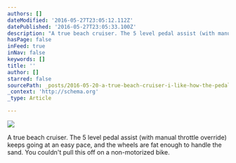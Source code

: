 ```yaml
---
authors: []
dateModified: '2016-05-27T23:05:12.112Z'
datePublished: '2016-05-27T23:05:33.100Z'
description: "A true beach cruiser. The 5 level pedal assist (with manual throttle override) keeps going at an easy pace, and the wheels are fat enough to handle the sand. You couldn't pull this off on a non-motorized bike."
hasPage: false
inFeed: true
inNav: false
keywords: []
title: ''
author: []
starred: false
sourcePath: _posts/2016-05-20-a-true-beach-cruiser-i-like-how-the-pedal-assist-keeps-me-g.md
_context: 'http://schema.org'
_type: Article

---
```

![](https://s3-us-west-2.amazonaws.com/the-grid-img/p/c50d9a2b1f157a0a089578bbb1b5e4377e2ecd9f.jpg)

A true beach cruiser. The 5 level pedal assist (with manual throttle override) keeps going at an easy pace, and the wheels are fat enough to handle the sand. You couldn't pull this off on a non-motorized bike.